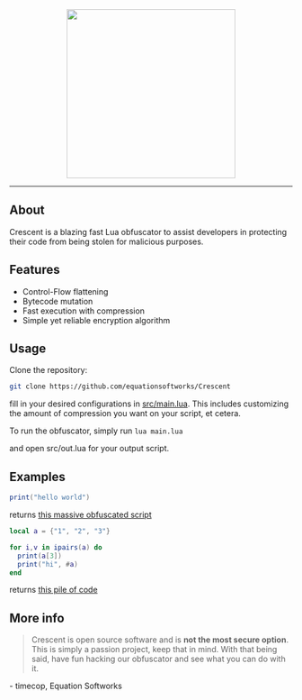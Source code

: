<div align=center>
<img src="https://files.doxbin.gg/I6mh6PHZ.png" height=300>
</div>
<hr>


## About
Crescent is a blazing fast Lua obfuscator to assist developers in protecting their code from being stolen for malicious purposes.

## Features
- Control-Flow flattening
- Bytecode mutation
- Fast execution with compression
- Simple yet reliable encryption algorithm

## Usage
Clone the repository:
```bash
git clone https://github.com/equationsoftworks/Crescent 
```

fill in your desired configurations in [src/main.lua](https://github.com/equationsoftworks/Crescent/blob/main/src/main.lua). This includes customizing the amount of compression you want on your script, et cetera.

To run the obfuscator, simply run
```lua main.lua```

and open src/out.lua for your output script.

## Examples
```lua
print("hello world")
```
returns [this massive obfuscated script](https://raw.githubusercontent.com/equationsoftworks/Crescent/main/ex.lua)

```lua
local a = {"1", "2", "3"}

for i,v in ipairs(a) do
  print(a[3])
  print("hi", #a)
end
```

returns [this pile of code](https://raw.githubusercontent.com/equationsoftworks/Crescent/main/ex2.lua)


## More info
> Crescent is open source software and is **not the most secure option**. This is simply a passion project, keep that in mind.
With that being said, have fun hacking our obfuscator and see what you can do with it.

\- timecop, Equation Softworks
